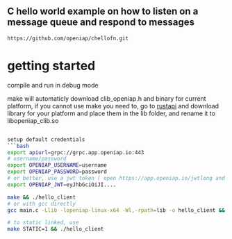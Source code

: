 ## C hello world example on how to listen on a message queue and respond to messages

```
https://github.com/openiap/chellofn.git
```

# getting started
compile and run in debug mode

make will automaticly download clib_openiap.h and binary for current platform, if you cannot use make you need to, go to [rustapi](https://github.com/openiap/rustapi/releases) and download library for your platform and place them in the lib folder, and rename it to libopeniap_clib.so


```bash

setup default credentials
```bash
export apiurl=grpc://grpc.app.openiap.io:443
# username/password
export OPENIAP_USERNAME=username
export OPENIAP_PASSWORD=password
# or better, use a jwt token ( open https://app.openiap.io/jwtlong and copy the jwt value)
export OPENIAP_JWT=eyJhbGciOiJI....
```

```bash
make && ./hello_client
# or with gcc directly
gcc main.c -Llib -lopeniap-linux-x64 -Wl,-rpath=lib -o hello_client && ./hello_client

# to static linked, use
make STATIC=1 && ./hello_client
```
